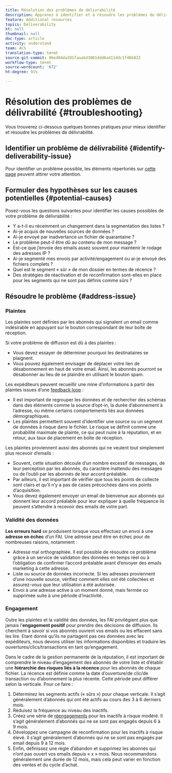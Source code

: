 ```yaml
---
title: Résolution des problèmes de délivrabilité
description: Apprenez à identifier et à résoudre les problèmes de délivrabilité.
feature: Additional resources
topics: Deliverability
kt: null
thumbnail: null
doc-type: article
activity: understand
team: ACS
translation-type: tm+mt
source-git-commit: 96ed84da391faaabd3001ddd6a411ddc1f46b033
workflow-type: tm+mt
source-wordcount: '672'
ht-degree: 91%

---
```



# Résolution des problèmes de délivrabilité {#troubleshooting}

Vous trouverez ci-dessous quelques bonnes pratiques pour mieux identifier et résoudre les problèmes de délivrabilité.

## Identifier un problème de délivrabilité {#identify-deliverability-issue}

Pour identifier un problème possible, les éléments répertoriés sur [cette page](/help/ongoing-monitoring.md) peuvent attirer votre attention.

<!--
Mailing or campaign metrics: unsubscribe, abuse complaint and/or bounce rates are higher than usual.
Subscriber activity: opens, clicks and/or transactions are lower than usual.
Seed accounts show filtered or non-delivered mailings.
-->

## Formuler des hypothèses sur les causes potentielles {#potential-causes}

Posez-vous les questions suivantes pour identifier les causes possibles de votre problème de délivrabilité :

* Y a-t-il eu récemment un changement dans la segmentation des listes ?
* Ai-je acquis de nouvelles sources de données ?
* Ai-je envoyé par inadvertance un fichier de quarantaine ?
* Le problème peut-il être dû au contenu de mon message ?
* Est-ce que j’envoie des emails assez souvent pour maintenir le rodage des adresses IP ?
* Ai-je segmenté mes envois par activité/engagement ou ai-je envoyé des fichiers complets ?
* Quel est le segment « sûr » de mon dossier en termes de récence ?
* Des stratégies de réactivation et de reconfirmation sont-elles en place pour les segments qui ne sont pas définis comme sûrs ?

## Résoudre le problème {#address-issue}

### Plaintes

[](/help/metrics/complaints.md)Les plaintes sont définies par les abonnés qui signalent un email comme indésirable en appuyant sur le bouton correspondant de leur boîte de réception.

Si votre problème de diffusion est dû à des plaintes :
* Vous devez essayer de déterminer pourquoi les destinataires se plaignent.
* Vous pouvez également envisager de déplacer votre lien de désabonnement en haut de votre email. Ainsi, les abonnés pourront se désabonner au lieu de se plaindre en utilisant le bouton spam.

Les expéditeurs peuvent recueillir une mine d’informations à partir des plaintes issues d’une [feedback loop](/help/transition-process/infrastructure.md#feedback-loops) :
* Il est important de regrouper les données et de rechercher des schémas dans des éléments comme la source d’opt-in, la durée d’abonnement à l’adresse, ou même certains comportements liés aux données démographiques.
* Les plaintes permettent souvent d’identifier une source ou un segment de données à risque dans le fichier. Le risque se définit comme une probabilité maximale de plainte, ce qui peut nuire à la réputation, et en retour, aux taux de placement en boîte de réception.

Les plaintes proviennent aussi des abonnés qui ne veulent tout simplement plus recevoir d’emails :
* Souvent, cette situation découle d’un nombre excessif de messages, de leur perception par les abonnés, du caractère inattendu des messages ou de l’oubli par les abonnés de leur accord préalable.
* Par ailleurs, il est important de vérifier que tous les points de collecte sont clairs et qu’il n’y a pas de cases précochées dans vos points d’acquisition.
* Vous devez également envoyer un email de bienvenue aux abonnés qui donnent leur accord préalable pour leur expliquer à quelle fréquence ils peuvent s’attendre à recevoir des emails de votre part.

### Validité des données

**Les erreurs hard** se produisent lorsque vous effectuez un envoi à une **adresse en échec** d’un FAI. Une adresse peut être en échec pour de nombreuses raisons, notamment :
* Adresse mal orthographiée. Il est possible de résoudre ce problème grâce à un service de validation des données en temps réel ou à l’obligation de confirmer l’accord préalable avant d’envoyer des emails marketing à cette adresse.
* Liste ou source de données incorrecte. Si les adresses proviennent d’une nouvelle source, vérifiez comment elles ont été collectées et assurez-vous que leur utilisation a été autorisée.
* Envoi à une adresse active à un moment donné, mais fermée ou supprimée suite à une période d’inactivité.

### Engagement

Outre les plaintes et la validité des données, les FAI privilégient plus que jamais l’**engagement positif** pour prendre des décisions de diffusion. Ils cherchent à savoir si vos abonnés ouvrent vos emails ou les effacent sans les lire. Etant donné qu’ils ne partagent pas ces données avec les expéditeurs, nous devons utiliser les informations disponibles et traduire les ouvertures/clics/transactions en tant qu’engagement.

Dans le cadre de la gestion permanente de la réputation, il est important de comprendre le niveau d’engagement des abonnés de votre liste et d’établir une **hiérarchie des risques liés à la récence** pour les abonnés de chaque fichier. La récence est définie comme la date d’ouverture/de clic/de transaction ou d’abonnement la plus récente. Cette période peut différer selon la verticale. Pour ce faire :

1. Déterminez les segments actifs (« sûrs ») pour chaque verticale. Il s’agit généralement d’abonnés qui ont été actifs au cours des 3 à 6 derniers mois.
1. Réduisez la fréquence au niveau des inactifs.
1. Créez une série de [réengagements](/help/additional-resources/re-engagement.md) pour les inactifs à risque modéré. Il s’agit généralement d’abonnés qui ne se sont pas engagés depuis 6 à 9 mois.
1. Développez une campagne de reconfirmation pour les inactifs à risque élevé. Il s’agit généralement d’abonnés qui ne se sont pas engagés par email depuis 9 à 12 mois.
1. Enfin, définissez une règle d’abandon et supprimez les abonnés qui n’ont pas ouvert vos emails depuis « x » mois. Nous recommandons généralement une durée de 12 mois, mais cela peut varier en fonction des ventes et du cycle d’achat.
